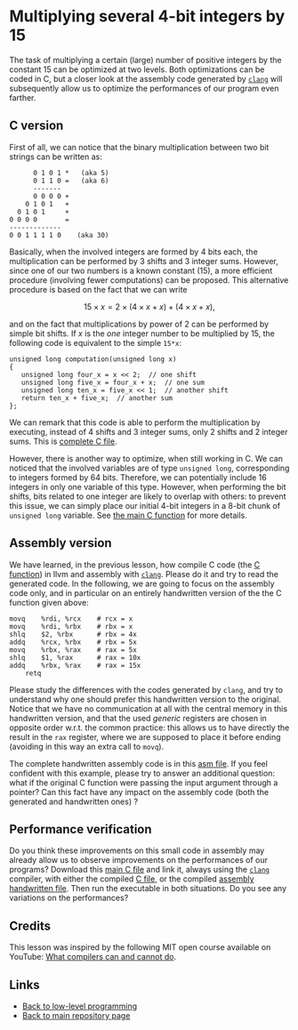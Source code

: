 
# Multiplying several 4-bit integers by 15

The task of multiplying a certain (large) number of
positive integers by the constant 15 can be optimized
at two levels. Both optimizations can be coded in C, 
but a closer look at the assembly code generated by
[```clang```](https://clang.llvm.org) will subsequently
allow us to optimize the performances of our program
even farther.

## C version

First of all, we can notice that the binary multiplication
between two bit strings can be written as:

	      0 1 0 1 *   (aka 5)
	      0 1 1 0 =   (aka 6)
	      -------
	      0 0 0 0 +
	    0 1 0 1   +
	  0 1 0 1     +
	0 0 0 0       =
	-------------
	0 0 1 1 1 1 0    (aka 30)

Basically, when the involved integers are formed by 4 bits
each, the multiplication can be performed by 3 shifts and 3 
integer sums. However, since one of our two numbers is a known
constant (15), a more efficient procedure (involving fewer
computations) can be proposed. This alternative procedure is 
based on the fact that we can write

$$
15 \times x = 2 \times (4 \times x + x) + (4 \times x + x) ,
$$

and on the fact that multiplications by power of 2 can be 
performed by simple bit shifts. If $x$ is the *one* integer 
number to be multiplied by 15, the following code is equivalent 
to the simple ```15*x```:

	unsigned long computation(unsigned long x)
	{
	   unsigned long four_x = x << 2;  // one shift
	   unsigned long five_x = four_x + x;  // one sum
	   unsigned long ten_x = five_x << 1;  // another shift
	   return ten_x + five_x;  // another sum
	};

We can remark that this code is able to perform the multiplication 
by executing, instead of 4 shifts and 3 integer sums, only 2 shifts
and 2 integer sums. This is [complete C file](./xfifteen-computation.c).

However, there is another way to optimize, when still working
in C. We can noticed that the involved variables are of type 
```unsigned long```, corresponding to integers formed by 64 bits. 
Therefore, we can potentially include 16 integers in only one variable 
of this type. However, when performing the bit shifts, bits related to 
one integer are likely to overlap with others: to prevent this issue, 
we can simply place our initial 4-bit integers in a 8-bit chunk of 
```unsigned long``` variable. See [the main C function](./xfifteen-main.c) 
for more details.

## Assembly version

We have learned, in the previous lesson, how compile C
code (the [C function](./xfifteen-computation.c)) in llvm
and assembly with [```clang```](https://clang.llvm.org).
Please do it and try to read the generated code. In the
following, we are going to focus on the assembly code only, 
and in particular on an entirely handwritten version of the
the C function given above:

	movq    %rdi, %rcx    # rcx = x
	movq    %rdi, %rbx    # rbx = x
	shlq    $2, %rbx      # rbx = 4x
	addq    %rcx, %rbx    # rbx = 5x
	movq    %rbx, %rax    # rax = 5x
	shlq    $1, %rax      # rax = 10x
	addq    %rbx, %rax    # rax = 15x
        retq

Please study the differences with the codes generated by
```clang```, and try to understand why one should prefer this 
handwritten version to the original. Notice that we have no 
communication at all with the central memory in this handwritten
version, and that the used *generic* registers are chosen in opposite 
order w.r.t. the common practice: this allows us to have directly 
the result in the ```rax``` register, where we are supposed to place 
it before ending (avoiding in this way an extra call to ```movq```).

The complete handwritten assembly code is in this 
[asm file](./xfifteen-handwritten.asm). If you feel confident 
with this example, please try to answer an additional question: 
what if the original C function were passing the input argument through
a pointer? Can this fact have any impact on the assembly code (both the 
generated and handwritten ones) ?

## Performance verification

Do you think these improvements on this small code in assembly
may already allow us to observe improvements on the performances of 
our programs? Download this [main C file](./xfifteen-perf.c) and link it,
always using the [```clang```](https://clang.llvm.org) compiler,
with either the compiled [C file](./xfifteen-computation.c),
or the compiled [assembly handwritten file](./fifteen-handwritten.asm).
Then run the executable in both situations. 
Do you see any variations on the performances?

## Credits

This lesson was inspired by the following MIT open course available 
on YouTube: [What compilers can and cannot do](https://www.youtube.com/watch?v=ulJm7_aTiQM).

## Links

* [Back to low-level programming](./README.md)
* [Back to main repository page](../README.md)

